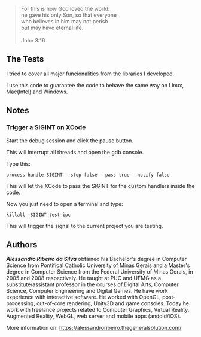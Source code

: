 > For this is how God loved the world:  
he gave his only Son, so that everyone  
who believes in him may not perish  
but may have eternal life.  
  \
John 3:16

## The Tests

I tried to cover all major funcionalities from the libraries I developed.

I use this code to guarantee the code to behave the same way on Linux, Mac(Intel) and Windows.

## Notes

### Trigger a SIGINT on XCode

Start the debug session and click the pause button.

This will interrupt all threads and open the gdb console.

Type this:

```
process handle SIGINT --stop false --pass true --notify false
```

This will let the XCode to pass the SIGINT for the custom handlers inside the code.

Now you just need to open a terminal and type:

```
killall -SIGINT test-ipc
```

This will trigger the signal to the current project you are testing.

## Authors

***Alessandro Ribeiro da Silva*** obtained his Bachelor's degree in Computer Science from Pontifical Catholic 
University of Minas Gerais and a Master's degree in Computer Science from the Federal University of Minas Gerais, 
in 2005 and 2008 respectively. He taught at PUC and UFMG as a substitute/assistant professor in the courses 
of Digital Arts, Computer Science, Computer Engineering and Digital Games. He have work experience with interactive
software. He worked with OpenGL, post-processing, out-of-core rendering, Unity3D and game consoles. Today 
he work with freelance projects related to Computer Graphics, Virtual Reality, Augmented Reality, WebGL, web server 
and mobile apps (andoid/iOS).

More information on: https://alessandroribeiro.thegeneralsolution.com/